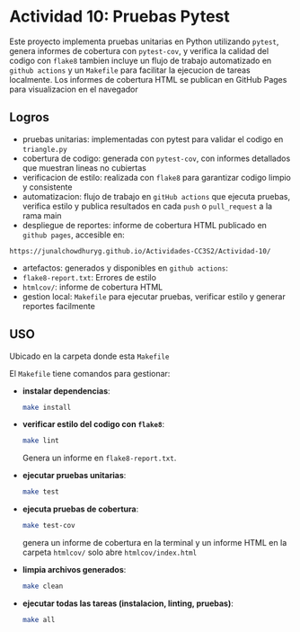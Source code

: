 # **Actividad 10: Pruebas Pytest**

Este proyecto implementa pruebas unitarias en Python utilizando  `pytest`, genera informes de cobertura con `pytest-cov`, y verifica la calidad del codigo con `flake8` tambien incluye un flujo de trabajo automatizado en `github actions` y un `Makefile` para facilitar la ejecucion de tareas localmente. Los informes de cobertura HTML se publican en GitHub Pages para visualizacion en el navegador

## **Logros**
* pruebas unitarias: implementadas con pytest para validar el codigo en `triangle.py`
* cobertura de codigo: generada con `pytest-cov`, con informes detallados que muestran lineas no cubiertas
* verificacion de estilo: realizada con `flake8` para garantizar codigo limpio y consistente
* automatizacion: flujo de trabajo en `gitHub actions` que ejecuta pruebas, verifica estilo y publica resultados en cada `push` o `pull_request` a la rama main
* despliegue de reportes: informe de cobertura HTML publicado en `github pages`, accesible en: 
```
https://junalchowdhuryg.github.io/Actividades-CC3S2/Actividad-10/
```
* artefactos: generados y disponibles en `github actions`:
* `flake8-report.txt`: Errores de estilo
* `htmlcov/`: informe de cobertura HTML
* gestion local: `Makefile` para ejecutar pruebas, verificar estilo y generar reportes facilmente

## USO
Ubicado en la carpeta donde esta `Makefile`

El `Makefile` tiene comandos para gestionar:

- **instalar dependencias**:
  ```bash
  make install
  ```

- **verificar estilo del codigo con `flake8`**:
  ```bash
  make lint
  ```
  Genera un informe en `flake8-report.txt`.

- **ejecutar pruebas unitarias**:
  ```bash
  make test
  ```

- **ejecuta pruebas de cobertura**:
  ```bash
  make test-cov
  ```
  genera un informe de cobertura en la terminal y un informe HTML en la carpeta `htmlcov/` solo  abre `htmlcov/index.html` 

- **limpia archivos generados**:
  ```bash
  make clean
  ```

- **ejecutar todas las tareas (instalacion, linting, pruebas)**:
  ```bash
  make all
  ```


